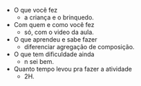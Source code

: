 - O que você fez
  - a criança e o brinquedo.
- Com quem e como você fez
  - só, com o video da aula.
- O que aprendeu e sabe fazer
  - diferenciar agregação de composição.
- O que tem dificuldade ainda
  - n sei bem.
- Quanto tempo levou pra fazer a atividade
  - 2H.
